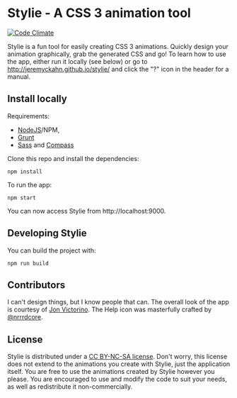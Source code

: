 # Stylie - A CSS 3 animation tool

[![Code Climate](https://codeclimate.com/github/jeremyckahn/stylie/badges/gpa.svg)](https://codeclimate.com/github/jeremyckahn/stylie)

Stylie is a fun tool for easily creating CSS 3 animations. Quickly design your
animation graphically, grab the generated CSS and go!  To learn how to use the
app, either run it locally (see below) or go to
http://jeremyckahn.github.io/stylie/ and click the "?" icon in the header for a
manual.

## Install locally

Requirements:

* [NodeJS](http://nodejs.org/)/NPM,
* [Grunt](http://gruntjs.com/)
* [Sass](http://sass-lang.com/) and [Compass](http://compass-style.org/)

Clone this repo and install the dependencies:

````
npm install
````

To run the app:

````
npm start
````

You can now access Stylie from http://localhost:9000.

## Developing Stylie

You can build the project with:

````
npm run build
````

## Contributors

I can't design things, but I know people that can.  The overall look of the app
is courtesy of [Jon Victorino](http://www.jonvictorino.com/).  The Help icon
was masterfully crafted by [@nrrrdcore](https://github.com/nrrrdcore).

## License

Stylie is distributed under a [CC BY-NC-SA
license](http://creativecommons.org/licenses/by-nc-sa/4.0/legalcode).  Don't
worry, this license does not extend to the animations you create with Stylie,
just the application itself.  You are free to use the animations created by
Stylie however you please.  You are encouraged to use and modify the code to
suit your needs, as well as redistribute it non-commercially.
